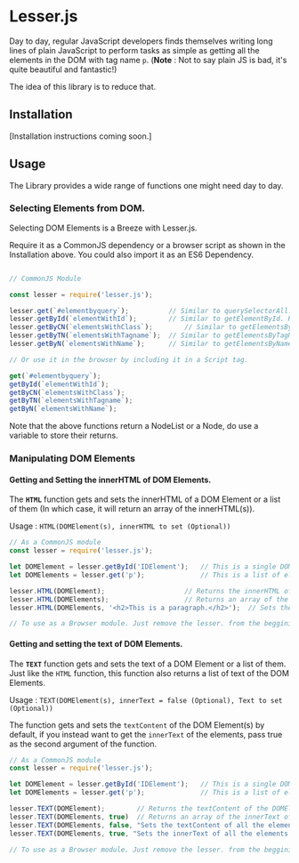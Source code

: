 # Lesser.js

Day to day, regular JavaScript developers finds themselves writing long lines of plain JavaScript to perform tasks as simple as getting all the elements in the DOM with tag name `p`. (**Note** : Not to say plain JS is bad, it's quite beautiful and fantastic!)

The idea of this library is to reduce that.

## Installation

[Installation instructions coming soon.]

## Usage

The Library provides a wide range of functions one might need day to day.

### Selecting Elements from DOM.

Selecting DOM Elements is a Breeze with Lesser.js. 

Require it as a CommonJS dependency or a browser script as shown in the Installation above.
You could also import it as an ES6 Dependency.

```javascript

// CommonJS Module

const lesser = require('lesser.js');

lesser.get(`#elementbyquery`);			// Similar to querySelectorAll. Returns a NodeList.
lesser.getById(`elementWithId`);		// Similar to getElementById. Returns the DOM Element.
lesser.getByCN(`elementsWithClass`);		// Similar to getElementsByClassName. Returns a NodeList.
lesser.getByTN(`elementsWithTagname`);	// Similar to getElementsByTagName. Returns a NodeList.
lesser.getByN(`elementsWithName`);		// Similar to getElementsByName. Returns a NodeList.

// Or use it in the browser by including it in a Script tag.

get(`#elementbyquery`);
getById(`elementWithId`);
getByCN(`elementsWithClass`);
getByTN(`elementsWithTagname`);
getByN(`elementsWithName`);
```

Note that the above functions return a NodeList or a Node, do use a variable to store their returns.

### Manipulating DOM Elements

#### Getting and Setting the innerHTML of DOM Elements.

The **`HTML`** function gets and sets the innerHTML of a DOM Element or a list of them (In which case, it will return an array of the innerHTML(s)).

Usage : `HTML(DOMElement(s), innerHTML to set (Optional))`

```javascript
// As a CommonJS module
const lesser = require('lesser.js');

let DOMElement = lesser.getById('IDElement');	// This is a single DOM Element.
let DOMElements = lesser.get('p');				// This is a list of elements.

lesser.HTML(DOMElement);					// Returns the innerHTML of the element.
lesser.HTML(DOMElements);					// Returns an array of the innerHTML of all the elements in DOMElements.
lesser.HTML(DOMElements, '<h2>This is a paragraph.</h2>');	// Sets the innerHTML of all the elements in DOMElements to the second argument.

// To use as a Browser module. Just remove the lesser. from the beggining of the instructions.
```

#### Getting and setting the text of DOM Elements.

The **`TEXT`** function gets and sets the text of a DOM Element or a list of them. Just like the `HTML` function, this function also returns a list of text of the DOM Elements.

Usage : `TEXT(DOMElement(s), innerText = false (Optional), Text to set (Optional))`

The function gets and sets the `textContent` of the DOM Element(s) by default, if you instead want to get the `innerText` of the elements, pass true as the second argument of the function.

```js
// As a CommonJS module
const lesser = require('lesser.js');

let DOMElement = lesser.getById('IDElement');	// This is a single DOM Element.
let DOMElements = lesser.get('p');				// This is a list of elements.

lesser.TEXT(DOMElement);		// Returns the textContent of the DOMElement.
lesser.TEXT(DOMElements, true)	// Returns an array of the innerText of all elements in DOMElements.
lesser.TEXT(DOMElements, false, "Sets the textContent of all the elements inside DOMElements.");
lesser.TEXT(DOMElements, true, "Sets the innerText of all the elements inside DOMElements.");

// To use as a Browser module. Just remove the lesser. from the beggining of the instructions.
```
